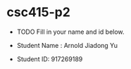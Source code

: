 # csc415-p2

- TODO Fill in your name and id below.

- Student Name : Arnold Jiadong Yu      

- Student ID: 917269189
